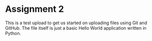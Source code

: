 # Assignment 2

This is a test upload to get us started on uploading files using Git and GitHub. The file itself is just a basic Hello World application written in Python.

